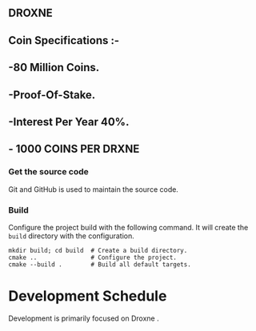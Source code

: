 ## DROXNE 


## Coin Specifications :- 
## -80 Million Coins.
## -Proof-Of-Stake.
## -Interest Per Year 40%.

## - 1000 COINS PER DRXNE

### Get the source code

Git and GitHub is used to maintain the source code.

### Build

Configure the project build with the following command. It will create the 
`build` directory with the configuration.

```shell
mkdir build; cd build  # Create a build directory.
cmake ..               # Configure the project.
cmake --build .        # Build all default targets.
```

Development Schedule
===========================
Development is primarily focused on Droxne .







